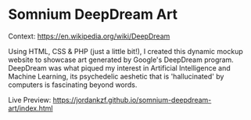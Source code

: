# Somnium DeepDream Art

Context: https://en.wikipedia.org/wiki/DeepDream

Using HTML, CSS & PHP (just a little bit!), I created this dynamic mockup website to showcase art generated by Google's DeepDream program. DeepDream was what piqued my interest in Artificial Intelligence and Machine Learning, its psychedelic aeshetic that is 'hallucinated' by computers is fascinating beyond words.

Live Preview: https://jordankzf.github.io/somnium-deepdream-art/index.html
